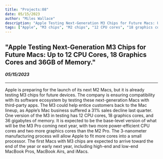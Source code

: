 ```yaml
---
title: "Projects:08"
date: 05/15/2023
author: "Miles Wallace"
description: "Apple Testing Next-Generation M3 Chips for Future Macs: Up to 12 CPU Cores, 18 Graphics Cores and 36GB of Memory."
tags: ["Apple", "M3 chips", "M2 chips", "12 CPU cores", "18 graphics cores", "36 GB of memory", "M3 Pro", "M2 Pro", " 3-nanometer","MacBook Pros", "MacBook Airs", ]
---
```

## "Apple Testing Next-Generation M3 Chips for Future Macs: Up to 12 CPU Cores, 18 Graphics Cores and 36GB of Memory."
#### _05/15/2023_ 
____
Apple is preparing for the launch of its next M2 Macs, but it is already testing M3 chips for future devices. The company is ensuring compatibility with its software ecosystem by testing these next-generation Macs with third-party apps. The M3 could help entice customers back to the Mac lineup, as Apple’s Mac business suffered a 31% sales decline last quarter. One version of the M3 in testing has 12 CPU cores, 18 graphics cores, and 36 gigabytes of memory. It is expected to be the base-level version of what will be the M3 Pro coming next year, with two more power-efficient CPU cores and two more graphics cores than the M2 Pro. The 3-nanometer manufacturing process will allow Apple to fit more cores into a small processor. The first Macs with M3 chips are expected to arrive toward the end of the year or early next year, including high-end and low-end MacBook Pros, MacBook Airs, and iMacs.

